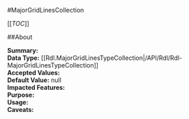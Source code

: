 #MajorGridLinesCollection

[[_TOC_]]

##About

**Summary:**   
**Data Type:** [[Rdl.MajorGridLinesTypeCollection|/API/Rdl/Rdl-MajorGridLinesTypeCollection]]  
**Accepted Values:**   
**Default Value:** null  
**Impacted Features:**   
**Purpose:**   
**Usage:**   
**Caveats:**   


